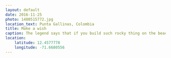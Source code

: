 ```yaml
---
layout: default
date: 2016-11-25
photo: 1480515772.jpg
location_text: Punta Gallinas, Colombia
title: Make a wish
caption: The legend says that if you build such rocky thing on the beach at the Punta Gallinas you will be granted one wish; and so did I. :D
location:
    latitude: 12.4577778
    longitude: -71.6680556
---
```

